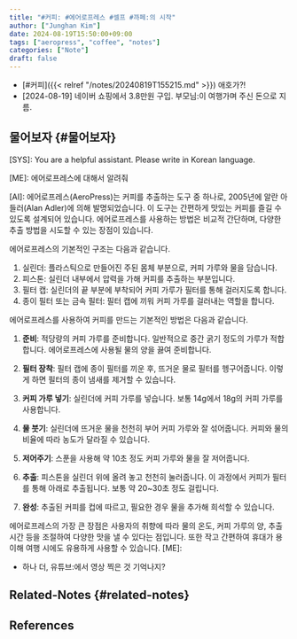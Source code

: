 ```yaml
---
title: "#커피: #에어로프레스 #셀프 #까페:의 시작"
author: ["Junghan Kim"]
date: 2024-08-19T15:50:00+09:00
tags: ["aeropress", "coffee", "notes"]
categories: ["Note"]
draft: false
---
```


-   [#커피]({{< relref "/notes/20240819T155215.md" >}}) 애호가?!
-   [2024-08-19] 네이버 쇼핑에서 3.8만원 구입. 부모님:이 여행가며 주신 돈으로 지름.


## 물어보자 {#물어보자}

<div class="ai">

[SYS]: You are a helpful assistant. Please write in Korean language.

[ME]: 에어로프레스에 대해서 알려줘

[AI]: 에어로프레스(AeroPress)는 커피를 추출하는 도구 중 하나로, 2005년에 알란 아들러(Alan Adler)에 의해 발명되었습니다. 이 도구는 간편하게 맛있는 커피를 즐길 수 있도록 설계되어 있습니다. 에어로프레스를 사용하는 방법은 비교적 간단하며, 다양한 추출 방법을 시도할 수 있는 장점이 있습니다.

에어로프레스의 기본적인 구조는 다음과 같습니다.

1.  실린더: 플라스틱으로 만들어진 주된 몸체 부분으로, 커피 가루와 물을 담습니다.
2.  피스톤: 실린더 내부에서 압력을 가해 커피를 추출하는 부분입니다.
3.  필터 캡: 실린더의 끝 부분에 부착되어 커피 가루가 필터를 통해 걸러지도록 합니다.
4.  종이 필터 또는 금속 필터: 필터 캡에 끼워 커피 가루를 걸러내는 역할을 합니다.

에어로프레스를 사용하여 커피를 만드는 기본적인 방법은 다음과 같습니다.

1.  ****준비****: 적당량의 커피 가루를 준비합니다. 일반적으로 중간 굵기 정도의 가루가 적합합니다. 에어로프레스에 사용될 물의 양을 끓여 준비합니다.

2.  ****필터 장착****: 필터 캡에 종이 필터를 끼운 후, 뜨거운 물로 필터를 헹구어줍니다. 이렇게 하면 필터의 종이 냄새를 제거할 수 있습니다.

3.  ****커피 가루 넣기****: 실린더에 커피 가루를 넣습니다. 보통 14g에서 18g의 커피 가루를 사용합니다.

4.  ****물 붓기****: 실린더에 뜨거운 물을 천천히 부어 커피 가루와 잘 섞어줍니다. 커피와 물의 비율에 따라 농도가 달라질 수 있습니다.

5.  ****저어주기****: 스푼을 사용해 약 10초 정도 커피 가루와 물을 잘 저어줍니다.

6.  ****추출****: 피스톤을 실린더 위에 올려 놓고 천천히 눌러줍니다. 이 과정에서 커피가 필터를 통해 아래로 추출됩니다. 보통 약 20~30초 정도 걸립니다.

7.  ****완성****: 추출된 커피를 컵에 따르고, 필요한 경우 물을 추가해 희석할 수 있습니다.

에어로프레스의 가장 큰 장점은 사용자의 취향에 따라 물의 온도, 커피 가루의 양, 추출 시간 등을 조절하여 다양한 맛을 낼 수 있다는 점입니다. 또한 작고 간편하여 휴대가 용이해 여행 시에도 유용하게 사용할 수 있습니다. [ME]:

</div>

-   하나 더, 유튜브:에서 영상 찍은 것 기억나지?


## Related-Notes {#related-notes}

## References

<style>.csl-entry{text-indent: -1.5em; margin-left: 1.5em;}</style><div class="csl-bib-body">
</div>
